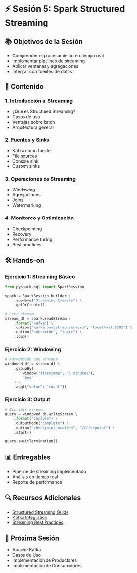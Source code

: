 # ⚡ Sesión 5: Spark Structured Streaming

## 📚 Objetivos de la Sesión
- Comprender el procesamiento en tiempo real
- Implementar pipelines de streaming
- Aplicar ventanas y agregaciones
- Integrar con fuentes de datos

## 🎯 Contenido

### 1. Introducción al Streaming
- ¿Qué es Structured Streaming?
- Casos de uso
- Ventajas sobre batch
- Arquitectura general

### 2. Fuentes y Sinks
- Kafka como fuente
- File sources
- Console sink
- Custom sinks

### 3. Operaciones de Streaming
- Windowing
- Agregaciones
- Joins
- Watermarking

### 4. Monitoreo y Optimización
- Checkpointing
- Recovery
- Performance tuning
- Best practices

## 🛠️ Hands-on

### Ejercicio 1: Streaming Básico
```python
from pyspark.sql import SparkSession

spark = SparkSession.builder \
    .appName("Streaming Example") \
    .getOrCreate()

# Leer stream
stream_df = spark.readStream \
    .format("kafka") \
    .option("kafka.bootstrap.servers", "localhost:9092") \
    .option("subscribe", "topic") \
    .load()
```

### Ejercicio 2: Windowing
```python
# Agregación con ventana
windowed_df = stream_df \
    .groupBy(
        window("timestamp", "5 minutes"),
        "key"
    ) \
    .agg({"value": "count"})
```

### Ejercicio 3: Output
```python
# Escribir stream
query = windowed_df.writeStream \
    .format("console") \
    .outputMode("complete") \
    .option("checkpointLocation", "/checkpoint") \
    .start()

query.awaitTermination()
```

## 📊 Entregables
- Pipeline de streaming implementado
- Análisis en tiempo real
- Reporte de performance

## 🔍 Recursos Adicionales
- [Structured Streaming Guide](https://spark.apache.org/docs/latest/structured-streaming-programming-guide.html)
- [Kafka Integration](https://spark.apache.org/docs/latest/structured-streaming-kafka-integration.html)
- [Streaming Best Practices](https://spark.apache.org/docs/latest/structured-streaming-programming-guide.html#handling-late-data-and-watermarking)

## 🎯 Próxima Sesión
- Apache Kafka
- Casos de Uso
- Implementación de Productores
- Implementación de Consumidores 